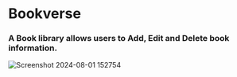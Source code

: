 # Bookverse 
### A Book library allows users to Add, Edit and Delete book information.
![Screenshot 2024-08-01 152754](https://github.com/user-attachments/assets/adc07bfd-0ba9-4c95-a5de-ad08cc0fd017)

